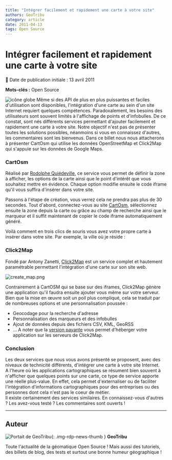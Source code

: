 ```yaml
---
title: "Intégrer facilement et rapidement une carte à votre site"
authors: GeoTribu
category: article
date: 2011-04-13
tags: Open Source
---
```


# Intégrer facilement et rapidement une carte à votre site


:calendar: Date de publication initiale : 13 avril 2011

**Mots-clés :** Open Source


![icône globe](http://geotribu.net/sites/default/files/Tuto/img/Blog/world.png) Même si des API de plus en plus puissantes et faciles d'utilisation sont disponibles, l'intégration d'une carte au sein d'un site Internet requiert quelques compétences. Paradoxalement, les besoins des utilisateurs sont souvent limités à l'affichage de points et d'infobulles. De ce constat, sont nés différents services permettant d'ajouter facilement et rapidement une carte à votre site. Notre objectif n'est pas de présenter toutes les solutions possibles, néanmoins si vous en connaissez d'autres, les commentaires sont les bienvenus. Dans ce billet nous nous attacherons à présenter CartOsm qui utilise les données OpenStreetMap et Click2Map qui s'appuie sur les données de Google Maps.

### CartOsm



Réalisé par [Rodolphe Quiédeville](http://blog.rodolphe.quiedeville.org/), ce service vous permet de définir la zone à afficher, les options de la carte ainsi que le point d'intérêt que vous souhaitez mettre en évidence. Chaque option modifie ensuite le code iframe qu'il vous suffira d'insérer dans votre site.

Passons à l'étape de création, vous verrez cela ne prendra pas plus de 30 secondes. Tout d'abord, connectez-vous au site [CartOsm](http://cartosm.eu/#), sélectionnez ensuite la zone depuis la carte ou grâce au champ de recherche ainsi que le marqueur et il suffit maintenant de copier le code iframe automatiquement généré.

Voilà comment en trois clics de souris vous avez votre propre carte à insérer dans votre site. Par exemple, la ville où je réside :



### Click2Map

Fondé par Antony Zanetti, [Click2Map](http://www.click2map.com/home) est un service complet et hautement paramétrable permettant l'intégration d'une carte sur son site web.

![create_map.png](http://geotribu.net/sites/default/files/Tuto/img/divers/create_map.png)

Contrairement à CartOSM qui se base sur des iframes, Click2Map génère une application qu'il faudra ensuite ajouter vous même sur votre serveur. Bien que la mise en œuvre soit un poil plus compliqué, cela se traduit par de nombreuses options et une personnalisation poussée :

* Geocodage pour la recherche d'adresse
* Personnalisation des marqueurs et des infobulles
* Ajout de données depuis des fichiers CSV, KML, GeoRSS
* ...
A noter que la [version payante](http://www.click2map.com/business_services) vous permet d'héberger votre application sur les serveurs de Click2Map.

### Conclusion

Les deux services que nous vous avons présenté se proposent, avec des niveaux de technicité différents, d'intégrer une carte à votre site Internet.  
A l'heure où les applications cartographiques se résument bien souvent à n'afficher que quelques points sur une carte, ce type de service apporte une réelle plus-value. En effet, cela permet d'externaliser ou de faciliter l'intégration d'informations cartographiques pour des entreprises ou des personnes dont cela n'est pas le coeur de métier.  
Il existe certainement des services similaires. En connaissez-vous d'autres ? Les avez-vous testé ? Les commentaires sont ouverts !



----

## Auteur

![Portait de GeoTribu](https://cdn.geotribu.fr/images/internal/charte/geotribu\_logo\_64x64.png){: .img-rdp-news-thumb }
**GeoTribu**

Toute l'actualité de la géomatique Open Source ! Mais aussi des tutoriels, des billets de blog, des tests et surtout une bonne humeur géographique !
